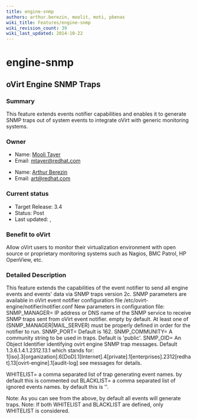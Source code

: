 ```yaml
---
title: engine-snmp
authors: arthur.berezin, moolit, moti, pbenas
wiki_title: Features/engine-snmp
wiki_revision_count: 39
wiki_last_updated: 2014-10-22
---
```


# engine-snmp

## oVirt Engine SNMP Traps

### Summary

This feature extends events notifier capabilities and enables it to generate SNMP traps out of system events to integrate oVirt with generic monitoring systems.

### Owner

*   Name: [Mooli Tayer](User:mtayer)
*   Email: <mtayer@redhat.com>

<!-- -->

*   Name: [Arthur Berezin](User:aberezin)
*   Email: <art@redhat.com>

### Current status

*   Target Release: 3.4
*   Status: Post
*   Last updated: ,

### Benefit to oVirt

Allow oVirt users to monitor their virtualization environment with open source or proprietary monitoring systems such as Nagios, BMC Patrol, HP OpenView, etc.

### Detailed Description

This feature extends the capabilities of the event notifier to send all engine events and events' data via SNMP traps version 2c.
SNMP parameters are available in oVirt event notifier configuration file /etc/ovirt-engine/notifier/notifier.conf
 New parameters in configuration file:
 SNMP_MANAGER= IP address or DNS name of the SNMP service to receive SNMP traps sent from oVirt event notifier. empty by default. At least one of (SNMP_MANAGER|MAIL_SERVER) must be properly defined in order for the notifier to run. SNMP_PORT= Default is 162.
SNMP_COMMUNITY= A community string to be used in traps. Default is 'public'. SNMP_OID= An Object Identifier identifying ovirt engine SNMP trap messages. Default 1.3.6.1.4.1.2312.13.1 which stands for: 1[iso].3[organization].6[DoD].1[Internet].4[private].1[enterprises].2312[redhat].13[ovirt-engine].1[audit-log] see messages for details.

WHITELIST= a comma separated list of trap generating event names. by default this is commented out BLACKLIST= a comma separated list of ignored events names. by default this is ''.

Note: As you can see from the above, by default all events will generate traps. Note: If both WHITELIST and BLACKLIST are defined, only WHITELIST is considered.
